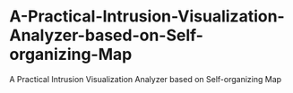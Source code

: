 # A-Practical-Intrusion-Visualization-Analyzer-based-on-Self-organizing-Map
A Practical Intrusion Visualization Analyzer  based on Self-organizing Map
